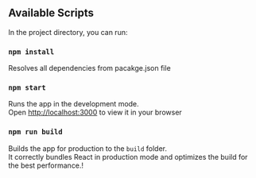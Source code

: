 ## Available Scripts

In the project directory, you can run:

### `npm install`

Resolves all dependencies from pacakge.json file

### `npm start`

Runs the app in the development mode.\
Open [http://localhost:3000](http://localhost:3000) to view it in your browser

### `npm run build`

Builds the app for production to the `build` folder.\
It correctly bundles React in production mode and optimizes the build for the best performance.!

